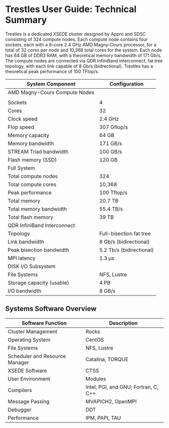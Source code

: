 Trestles User Guide: Technical Summary
======================================
Trestles is a dedicated XSEDE cluster designed by Appro and SDSC consisting of 324 compute nodes. Each compute node contains four sockets, each with a 8-core 2.4 GHz AMD Magny-Cours processor, for a total of 32 cores per node and 10,368 total cores for the system. Each node has 64 GB of DDR3 RAM, with a theoretical memory bandwidth of 171 Gb/s. The compute nodes are connected via QDR InfiniBand interconnect, fat tree topology, with each link capable of 8 Gb/s (bidrectional). Trestles has a theoretical peak performance of 100 TFlop/s.

System Component        | Configuration
------------------------|-----------------------------------
AMD Magny-Cours Compute Nodes |
                        |
Sockets                 | 4
Cores                   | 32
Clock speed             | 2.4 GHz
Flop speed              | 307 Gflop/s
Memory capacity         | 64 GB
Memory bandwidth        | 171 GB/s
STREAM Triad bandwidth  | 100 GB/s
Flash memory (SSD)      | 120 GB
Full System             |
Total compute nodes     | 324
Total compute cores     | 10,368
Peak performance        | 100 Tflop/s
Total memory            | 20.7 TB
Total memory bandwidth  | 55.4 TB/s
Total flash memory      | 39 TB
QDR InfiniBand Interconnect     |
Topology                | Full-bisection fat tree
Link bandwidth          | 8 Gb/s (bidirectional)
Peak bisection bandwidth| 5.2 Tb/s (bidirectional)
MPI latency             | 1.3 µs
DISK I/O Subsystem      |
File Systems            | NFS, Lustre
Storage capacity (usable)|  4 PB
I/O bandwidth           | 8 GB/s

Systems Software Overview
-------------------------

Software Function       | Description
------------------------|-----------------------------------
Cluster Management      | Rocks
Operating System        | CentOS
File Systems            | NFS, Lustre
Scheduler and Resource Manager |  Catalina, TORQUE
XSEDE Software          | CTSS
User Environment        | Modules
Compilers               | Intel, PGI, and GNU; Fortran, C, C++
Message Passing         | MVAPICH2, OpenMPI
Debugger                | DDT
Performance             | IPM, PAPI, TAU

